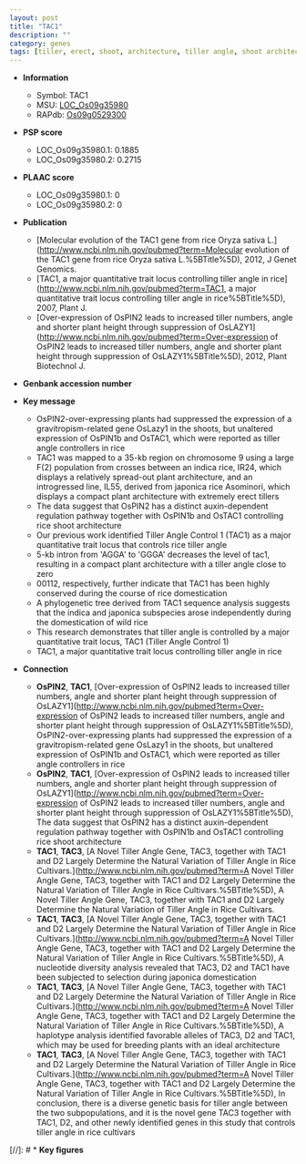 ```yaml
---
layout: post
title: "TAC1"
description: ""
category: genes
tags: [tiller, erect, shoot, architecture, tiller angle, shoot architecture, auxin, domestication]
---
```


* **Information**  
    + Symbol: TAC1  
    + MSU: [LOC_Os09g35980](http://rice.plantbiology.msu.edu/cgi-bin/ORF_infopage.cgi?orf=LOC_Os09g35980)  
    + RAPdb: [Os09g0529300](http://rapdb.dna.affrc.go.jp/viewer/gbrowse_details/irgsp1?name=Os09g0529300)  

* **PSP score**  
    + LOC_Os09g35980.1: 0.1885 
    + LOC_Os09g35980.2: 0.2715 

* **PLAAC score**  
    + LOC_Os09g35980.1: 0 
    + LOC_Os09g35980.2: 0 

* **Publication**  
    + [Molecular evolution of the TAC1 gene from rice Oryza sativa L.](http://www.ncbi.nlm.nih.gov/pubmed?term=Molecular evolution of the TAC1 gene from rice Oryza sativa L.%5BTitle%5D), 2012, J Genet Genomics.
    + [TAC1, a major quantitative trait locus controlling tiller angle in rice](http://www.ncbi.nlm.nih.gov/pubmed?term=TAC1, a major quantitative trait locus controlling tiller angle in rice%5BTitle%5D), 2007, Plant J.
    + [Over-expression of OsPIN2 leads to increased tiller numbers, angle and shorter plant height through suppression of OsLAZY1](http://www.ncbi.nlm.nih.gov/pubmed?term=Over-expression of OsPIN2 leads to increased tiller numbers, angle and shorter plant height through suppression of OsLAZY1%5BTitle%5D), 2012, Plant Biotechnol J.

* **Genbank accession number**  

* **Key message**  
    + OsPIN2-over-expressing plants had suppressed the expression of a gravitropism-related gene OsLazy1 in the shoots, but unaltered expression of OsPIN1b and OsTAC1, which were reported as tiller angle controllers in rice
    + TAC1 was mapped to a 35-kb region on chromosome 9 using a large F(2) population from crosses between an indica rice, IR24, which displays a relatively spread-out plant architecture, and an introgressed line, IL55, derived from japonica rice Asominori, which displays a compact plant architecture with extremely erect tillers
    + The data suggest that OsPIN2 has a distinct auxin-dependent regulation pathway together with OsPIN1b and OsTAC1 controlling rice shoot architecture
    + Our previous work identified Tiller Angle Control 1 (TAC1) as a major quantitative trait locus that controls rice tiller angle
    + 5-kb intron from 'AGGA' to 'GGGA' decreases the level of tac1, resulting in a compact plant architecture with a tiller angle close to zero
    + 00112, respectively, further indicate that TAC1 has been highly conserved during the course of rice domestication
    + A phylogenetic tree derived from TAC1 sequence analysis suggests that the indica and japonica subspecies arose independently during the domestication of wild rice
    + This research demonstrates that tiller angle is controlled by a major quantitative trait locus, TAC1 (Tiller Angle Control 1)
    + TAC1, a major quantitative trait locus controlling tiller angle in rice

* **Connection**  
    + __OsPIN2__, __TAC1__, [Over-expression of OsPIN2 leads to increased tiller numbers, angle and shorter plant height through suppression of OsLAZY1](http://www.ncbi.nlm.nih.gov/pubmed?term=Over-expression of OsPIN2 leads to increased tiller numbers, angle and shorter plant height through suppression of OsLAZY1%5BTitle%5D), OsPIN2-over-expressing plants had suppressed the expression of a gravitropism-related gene OsLazy1 in the shoots, but unaltered expression of OsPIN1b and OsTAC1, which were reported as tiller angle controllers in rice
    + __OsPIN2__, __TAC1__, [Over-expression of OsPIN2 leads to increased tiller numbers, angle and shorter plant height through suppression of OsLAZY1](http://www.ncbi.nlm.nih.gov/pubmed?term=Over-expression of OsPIN2 leads to increased tiller numbers, angle and shorter plant height through suppression of OsLAZY1%5BTitle%5D), The data suggest that OsPIN2 has a distinct auxin-dependent regulation pathway together with OsPIN1b and OsTAC1 controlling rice shoot architecture
    + __TAC1__, __TAC3__, [A Novel Tiller Angle Gene, TAC3, together with TAC1 and D2 Largely Determine the Natural Variation of Tiller Angle in Rice Cultivars.](http://www.ncbi.nlm.nih.gov/pubmed?term=A Novel Tiller Angle Gene, TAC3, together with TAC1 and D2 Largely Determine the Natural Variation of Tiller Angle in Rice Cultivars.%5BTitle%5D), A Novel Tiller Angle Gene, TAC3, together with TAC1 and D2 Largely Determine the Natural Variation of Tiller Angle in Rice Cultivars.
    + __TAC1__, __TAC3__, [A Novel Tiller Angle Gene, TAC3, together with TAC1 and D2 Largely Determine the Natural Variation of Tiller Angle in Rice Cultivars.](http://www.ncbi.nlm.nih.gov/pubmed?term=A Novel Tiller Angle Gene, TAC3, together with TAC1 and D2 Largely Determine the Natural Variation of Tiller Angle in Rice Cultivars.%5BTitle%5D), A nucleotide diversity analysis revealed that TAC3, D2 and TAC1 have been subjected to selection during japonica domestication
    + __TAC1__, __TAC3__, [A Novel Tiller Angle Gene, TAC3, together with TAC1 and D2 Largely Determine the Natural Variation of Tiller Angle in Rice Cultivars.](http://www.ncbi.nlm.nih.gov/pubmed?term=A Novel Tiller Angle Gene, TAC3, together with TAC1 and D2 Largely Determine the Natural Variation of Tiller Angle in Rice Cultivars.%5BTitle%5D), A haplotype analysis identified favorable alleles of TAC3, D2 and TAC1, which may be used for breeding plants with an ideal architecture
    + __TAC1__, __TAC3__, [A Novel Tiller Angle Gene, TAC3, together with TAC1 and D2 Largely Determine the Natural Variation of Tiller Angle in Rice Cultivars.](http://www.ncbi.nlm.nih.gov/pubmed?term=A Novel Tiller Angle Gene, TAC3, together with TAC1 and D2 Largely Determine the Natural Variation of Tiller Angle in Rice Cultivars.%5BTitle%5D), In conclusion, there is a diverse genetic basis for tiller angle between the two subpopulations, and it is the novel gene TAC3 together with TAC1, D2, and other newly identified genes in this study that controls tiller angle in rice cultivars

[//]: # * **Key figures**  


